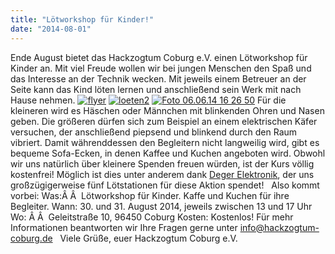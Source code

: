 ```yaml
---
title: "Lötworkshop für Kinder!"
date: "2014-08-01"
---
```


Ende August bietet das Hackzogtum Coburg e.V. einen Lötworkshop für Kinder an. Mit viel Freude wollen wir bei jungen Menschen den Spaß und das Interesse an der Technik wecken. Mit jeweils einem Betreuer an der Seite kann das Kind löten lernen und anschließend sein Werk mit nach Hause nehmen. [![flyer](images/flyer-211x300.png)](https://hackzogtum-coburg.de/wp-content/uploads/2014/07/flyer.png) [![loeten2](images/loeten2-300x225.jpg)](https://hackzogtum-coburg.de/wp-content/uploads/2014/06/loeten2.jpg) [![Foto 06.06.14 16 26 50](images/Foto-06.06.14-16-26-50-248x300.jpg)](https://hackzogtum-coburg.de/wp-content/uploads/2014/07/Foto-06.06.14-16-26-50.jpg) Für die kleineren wird es Häschen oder Männchen mit blinkenden Ohren und Nasen geben. Die größeren dürfen sich zum Beispiel an einem elektrischen Käfer versuchen, der anschließend piepsend und blinkend durch den Raum vibriert. Damit währenddessen den Begleitern nicht langweilig wird, gibt es bequeme Sofa-Ecken, in denen Kaffee und Kuchen angeboten wird. Obwohl wir uns natürlich über kleinere Spenden freuen würden, ist der Kurs völlig kostenfrei! Möglich ist dies unter anderem dank [Deger Elektronik](http://deger-elektronik.de/), der uns großzügigerweise fünf Lötstationen für diese Aktion spendet!   Also kommt vorbei: Was:Â Â  Lötworkshop für Kinder. Kaffe und Kuchen für ihre Begleiter. Wann: 30. und 31. August 2014, jeweils zwischen 13 und 17 Uhr Wo: Â Â  Geleitstraße 10, 96450 Coburg Kosten: Kostenlos! Für mehr Informationen beantworten wir Ihre Fragen gerne unter info@hackzogtum-coburg.de   Viele Grüße, euer Hackzogtum Coburg e.V.
